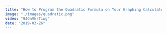 ```yaml
---
title: "How to Program the Quadratic Formula on Your Graphing Calculator"
image: "./images/quadratic.png"
video: "9JOnVkrTiwg"
date: "2019-03-26"
---
```


